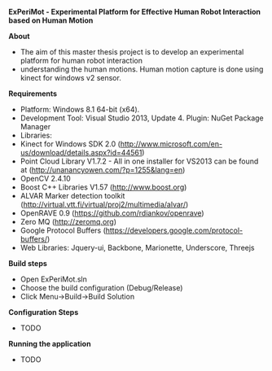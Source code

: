 **ExPeriMot - Experimental Platform for Effective Human Robot Interaction based on Human Motion**

**About**

* The aim of this master thesis project is to develop an experimental platform for human robot interaction
* understanding the human motions. Human motion capture is done using kinect for windows v2 sensor.

**Requirements** 

* Platform: Windows 8.1 64-bit (x64).
* Development Tool: Visual Studio 2013, Update 4. Plugin: NuGet Package Manager
* Libraries:
* Kinect for Windows SDK 2.0 (http://www.microsoft.com/en-us/download/details.aspx?id=44561)
* Point Cloud Library V1.7.2 - All in one installer for VS2013 can be found at (http://unanancyowen.com/?p=1255&lang=en)
* OpenCV 2.4.10
* Boost C++ Libraries V1.57 (http://www.boost.org)
* ALVAR Marker detection toolkit (http://virtual.vtt.fi/virtual/proj2/multimedia/alvar/)
* OpenRAVE 0.9 (https://github.com/rdiankov/openrave)
* Zero MQ (http://zeromq.org)
* Google Protocol Buffers (https://developers.google.com/protocol-buffers/)
* Web Libraries: Jquery-ui, Backbone, Marionette, Underscore, Threejs

**Build steps**

* Open ExPeriMot.sln
* Choose the build configuration (Debug/Release)
* Click Menu->Build->Build Solution

**Configuration Steps**

* TODO


**Running the application**

* TODO

